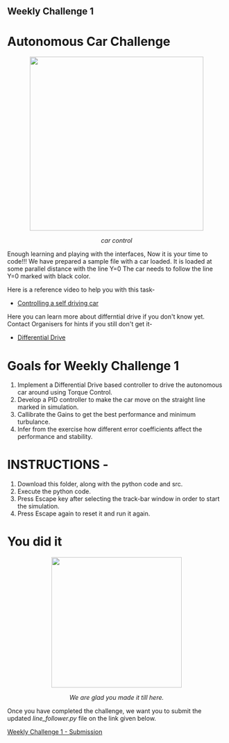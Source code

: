 ## Weekly Challenge 1

# Autonomous Car Challenge

<p align="center">
 <img  width="400" height="400" src="https://cloudblogs.microsoft.com/industry-blog/wp-content/uploads/industry/2019/06/Automotive-image_Blog_R2-a1.png">
 <p align="center">
 <i>car control</i><br> 
</p>

Enough learning and playing with the interfaces, Now it is your time to code!!!
We have prepared a sample file with a car loaded. It is loaded at some parallel distance with the line Y=0
The car needs to follow the line Y=0 marked with black color. 


Here is a reference video to help you with this task-
* [Controlling a self driving car](https://www.youtube.com/watch?v=4Y7zG48uHRo)

Here you can learn more about differntial drive if you don't know yet. Contact Organisers for hints if you still don't get it-
* [Differential Drive](https://www.societyofrobots.com/programming_differentialdrive.shtml)

# Goals for Weekly Challenge 1

1. Implement a Differential Drive based controller to drive the autonomous car around using Torque Control.
2. Develop a PID controller to make the car move on the straight line marked in simulation.
3. Callibrate the Gains to get the best performance and minimum turbulance.
4. Infer from the exercise how different error coefficients affect the performance and stability.



# INSTRUCTIONS -

1. Download this folder, along with the python code and src.
2. Execute the python code.
3. Press Escape key after selecting the track-bar window in order to start the simulation.
4. Press Escape again to reset it and run it again.

# You did it

<p align="center">
 <img  width="300" height="300" src="https://sayingimages.com/wp-content/uploads/too-happy-memes.jpg">
 <p align="center">
 <i>We are glad you made it till here.</i><br> 
</p>
 
 Once you have completed the challenge, we want you to submit the updated *line_follower.py* file on the link given below.
 
 
 [Weekly Challenge 1 - Submission](https://forms.gle/vYW9LxfUzd9nfBKcA)
